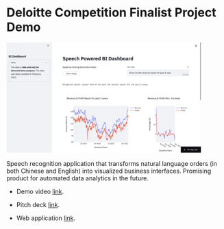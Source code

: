 # Deloitte Competition Finalist Project Demo

<img width="90%" src="assets/desktop.png"/>

Speech recognition application that transforms natural language orders (in both Chinese and English) into visualized business interfaces. Promising product for automated data analytics in the future.

* Demo video [link](https://drive.google.com/file/d/1zDA6gcEUT7V5F9_qN4k3h8GCqpRL0YdP/view?usp=sharing). 

* Pitch deck [link](https://docs.google.com/presentation/d/1uuumPO_dkBrCPFkgZ3M-nm9bKmEIWgAXfAKW-hqkC6I/edit?usp=sharing). 

* Web application [link](https://jthh-speech-app-app-8fywoa.streamlit.app/).

